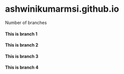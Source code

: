 # ashwinikumarmsi.github.io


Number of branches
#### This is branch 1
#### This is branch 2
#### This is branch 3
#### This is branch 4
